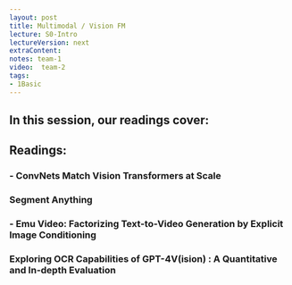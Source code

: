 ```yaml
---
layout: post
title: Multimodal / Vision FM 
lecture: S0-Intro
lectureVersion: next
extraContent: 
notes: team-1
video:  team-2
tags:
- 1Basic
---
```


In this session, our readings cover: 
- 

## Readings: 
  ### - ConvNets Match Vision Transformers at Scale 

  ### Segment Anything

  ### - Emu Video: Factorizing Text-to-Video Generation by Explicit Image Conditioning 


  ### Exploring OCR Capabilities of GPT-4V(ision) : A Quantitative and In-depth Evaluation


